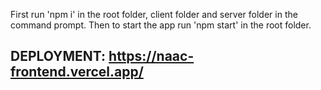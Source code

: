 First run 'npm i' in the root folder, client folder and server folder in the command prompt.
Then to start the app run 'npm start' in the root folder.
 ## DEPLOYMENT:  https://naac-frontend.vercel.app/
